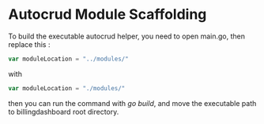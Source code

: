 # Autocrud Module Scaffolding

To build the executable autocrud helper, you need to open main.go, then replace this :

```go
var moduleLocation = "../modules/"
```
with
```go
var moduleLocation = "./modules/"
```

then you can run the command with *go build*, and move the executable path to billingdashboard root directory.